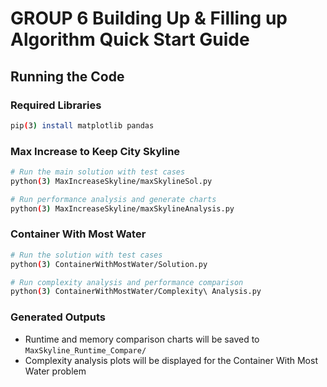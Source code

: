 # GROUP 6 Building Up & Filling up Algorithm Quick Start Guide


## Running the Code

### Required Libraries
```bash
pip(3) install matplotlib pandas
```

### Max Increase to Keep City Skyline
```bash
# Run the main solution with test cases
python(3) MaxIncreaseSkyline/maxSkylineSol.py

# Run performance analysis and generate charts
python(3) MaxIncreaseSkyline/maxSkylineAnalysis.py
```

### Container With Most Water
```bash
# Run the solution with test cases
python(3) ContainerWithMostWater/Solution.py

# Run complexity analysis and performance comparison
python(3) ContainerWithMostWater/Complexity\ Analysis.py
```

### Generated Outputs
- Runtime and memory comparison charts will be saved to `MaxSkyline_Runtime_Compare/`
- Complexity analysis plots will be displayed for the Container With Most Water problem
